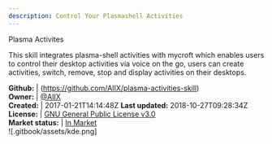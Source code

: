 ```yaml
---
description: Control Your Plasmashell Activities
---
```

Plasma Activites

This skill integrates plasma-shell activities with mycroft which enables users to control their desktop activities via voice on the go, users can create activities, switch, remove, stop and display activities on their desktops.

**Github:** | (https://github.com/AIIX/plasma-activities-skill)  
**Owner:** | [@AIIX](https://github.com/AIIX)  
**Created:** | 2017-01-21T14:14:48Z  **Last updated:** 2018-10-27T09:28:34Z  
**License:** | [GNU General Public License v3.0](https://api.github.com/licenses/gpl-3.0)  
**Market status:** | [In Market](https://market.mycroft.ai/skill/plasma-activities-skill)  
 ![.gitbook/assets/kde.png]  

